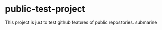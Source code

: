 # public-test-project
This project is just to test github features of public repositories.
submarine
